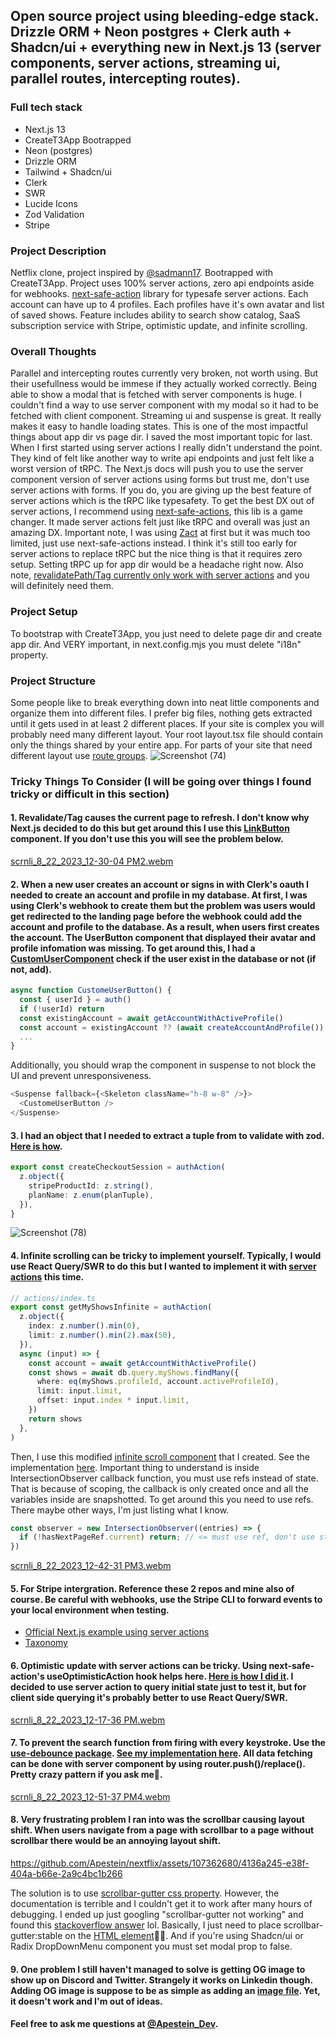 ## Open source project using bleeding-edge stack. Drizzle ORM + Neon postgres + Clerk auth + Shadcn/ui + everything new in Next.js 13 (server components, server actions, streaming ui, parallel routes, intercepting routes).

### Full tech stack
- Next.js 13
- CreateT3App Bootrapped
- Neon (postgres)
- Drizzle ORM
- Tailwind + Shadcn/ui
- Clerk
- SWR
- Lucide Icons
- Zod Validation
- Stripe

### Project Description
Netflix clone, project inspired by [@sadmann17](https://twitter.com/sadmann17). Bootrapped with CreateT3App. Project uses 100% server actions, zero api endpoints aside for webhooks. [next-safe-action](https://github.com/TheEdoRan/next-safe-action) library for typesafe server actions. Each account can have up to 4 profiles. Each profiles have it's own avatar and list of saved shows. Feature includes ability to search show catalog, SaaS subscription service with Stripe, optimistic update, and infinite scrolling.

### Overall Thoughts
Parallel and intercepting routes currently very broken, not worth using. But their usefullness would be immese if they actually worked correctly. Being able to show a modal that is fetched with server components is huge. I couldn't find a way to use server component with my modal so it had to be fetched with client component. Streaming ui and suspense is great. It really makes it easy to handle loading states. This is one of the most impactful things about app dir vs page dir. I saved the most important topic for last. When I first started using server actions I really didn't understand the point. They kind of felt like another way to write api endpoints and just felt like a worst version of tRPC. The Next.js docs will push you to use the server component version of server actions using forms but trust me, don't use server actions with forms. If you do, you are giving up the best feature of server actions which is the tRPC like typesafety. To get the best DX out of server actions, I recommend using [next-safe-actions](https://github.com/TheEdoRan/next-safe-action/tree/main/packages/next-safe-action), this lib is a game changer. It made server actions felt just like tRPC and overall was just an amazing DX. Important note, I was using [Zact](https://github.com/pingdotgg/zact) at first but it was much too limited, just use next-safe-actions instead. I think it's still too early for server actions to replace tRPC but the nice thing is that it requires zero setup. Setting tRPC up for app dir would be a headache right now. Also note, [revalidatePath/Tag currently only work with server actions](https://github.com/pingdotgg/zact) and you will definitely need them.

### Project Setup
To bootstrap with CreateT3App, you just need to delete page dir and create app dir. And VERY important, in next.config.mjs you must delete "i18n" property.

### Project Structure
Some people like to break everything down into neat little components and organize them into different files. I prefer big files, nothing gets extracted until it gets used in at least 2 different places. 
If your site is complex you will probably need many different layout. Your root layout.tsx file should contain only the things shared by your entire app. For parts of your site that need different layout use [route groups](https://nextjs.org/docs/app/building-your-application/routing/route-groups). 
![Screenshot (74)](https://github.com/Apestein/nextflix/assets/107362680/44bffd04-e537-49ca-a945-1b1185a4b64f)

### Tricky Things To Consider (I will be going over things I found tricky or difficult in this section)

#### 1. Revalidate/Tag causes the current page to refresh. I don't know why Next.js decided to do this but get around this I use this [LinkButton](https://github.com/Apestein/nextflix/blob/main/src/components/link-button.tsx) component. If you don't use this you will see the problem below.
[scrnli_8_22_2023_12-30-04 PM2.webm](https://github.com/Apestein/nextflix/assets/107362680/da7dd256-0a91-4ce5-99c6-698bc37d8013)


#### 2. When a new user creates an account or signs in with Clerk's oauth I needed to create an account and profile in my database. At first, I was using Clerk's webhook to create them but the problem was users would get redirected to the landing page before the webhook could add the account and profile to the database. As a result, when users first creates the account. The UserButton component that displayed their avatar and profile infomation was missing. To get around this, I had a [CustomUserComponent](https://github.com/Apestein/nextflix/blob/main/src/app/(main)/layout.tsx) check if the user exist in the database or not (if not, add).
```ts
async function CustomeUserButton() {
  const { userId } = auth()
  if (!userId) return
  const existingAccount = await getAccountWithActiveProfile()
  const account = existingAccount ?? (await createAccountAndProfile())
  ...
}
```
Additionally, you should wrap the component in suspense to not block the UI and prevent unresponsiveness. 
```ts
<Suspense fallback={<Skeleton className="h-8 w-8" />}>
  <CustomeUserButton />
</Suspense>
```
#### 3. I had an object that I needed to extract a tuple from to validate with zod. [Here is how](https://github.com/Apestein/nextflix/blob/main/src/lib/configs.ts).
```ts
export const createCheckoutSession = authAction(
  z.object({
    stripeProductId: z.string(),
    planName: z.enum(planTuple),
  }),
}
```
![Screenshot (78)](https://github.com/Apestein/nextflix/assets/107362680/98e2f8f8-3b44-46d7-baa6-abe95d8463fa)

#### 4. Infinite scrolling can be tricky to implement yourself. Typically, I would use React Query/SWR to do this but I wanted to implement it with [server actions](https://github.com/Apestein/nextflix/blob/main/src/actions/index.ts) this time. 
```ts
// actions/index.ts 
export const getMyShowsInfinite = authAction(
  z.object({
    index: z.number().min(0),
    limit: z.number().min(2).max(50),
  }),
  async (input) => {
    const account = await getAccountWithActiveProfile()
    const shows = await db.query.myShows.findMany({
      where: eq(myShows.profileId, account.activeProfileId),
      limit: input.limit,
      offset: input.index * input.limit,
    })
    return shows
  },
)
```
Then, I use this modified [infinite scroll component](https://github.com/Apestein/better-react-infinite-scroll) that I created. See the implementation [here](https://github.com/Apestein/nextflix/blob/main/src/app/(main)/my-list/infinite-scroller.tsx). Important thing to understand is inside IntersectionObserver callback function, you must use refs instead of state. That is because of scoping, the callback is only created once and all the variables inside are snapshotted. To get around this you need to use refs. There maybe other ways, I'm just listing what I know.
```ts
const observer = new IntersectionObserver((entries) => {
  if (!hasNextPageRef.current) return; // <= must use ref, don't use state
})
```

[scrnli_8_22_2023_12-42-31 PM3.webm](https://github.com/Apestein/nextflix/assets/107362680/e9ceae54-1ea0-4c89-97c7-0d87d12bd135)


#### 5. For Stripe intergration. Reference these 2 repos and mine also of course. Be careful with webhooks, use the Stripe CLI to forward events to your local environment when testing.
   - [Official Next.js example using server actions](https://github.com/vercel/next.js/tree/canary/examples/with-stripe-typescript)
   - [Taxonomy](https://github.com/shadcn-ui/taxonomy)

#### 6. Optimistic update with server actions can be tricky. Using next-safe-action's useOptimisticAction hook helps here. [Here is how I did it](https://github.com/Apestein/nextflix/blob/main/src/components/show-card.tsx). I decided to use server action to query initial state just to test it, but for client side querying it's probably better to use React Query/SWR.
[scrnli_8_22_2023_12-17-36 PM.webm](https://github.com/Apestein/nextflix/assets/107362680/00f9690a-8698-498a-b639-5e45b5e5518c)

#### 7. To prevent the search function from firing with every keystroke. Use the [use-debounce package](https://www.npmjs.com/package/use-debounce). [See my implementation here](https://github.com/Apestein/nextflix/blob/main/src/app/(main)/search/search-input.tsx). All data fetching can be done with server component by using router.push()/replace(). Pretty crazy pattern if you ask me🤯.  
[scrnli_8_22_2023_12-51-37 PM4.webm](https://github.com/Apestein/nextflix/assets/107362680/3dda2e70-97f5-4d88-beca-1cfda53fc344)

#### 8. Very frustrating problem I ran into was the scrollbar causing layout shift. When users navigate from a page with scrollbar to a page without scrollbar there would be an annoying layout shift. 
https://github.com/Apestein/nextflix/assets/107362680/4136a245-e38f-404a-b66e-2a9c4bc1b266

The solution is to use [scrollbar-gutter css property](https://developer.mozilla.org/en-US/docs/Web/CSS/scrollbar-gutter). However, the documentation is terrible and I couldn't get it to work after many hours of debugging. I ended up just googling "scrollbar-gutter not working" and found this [stackoverflow answer](https://stackoverflow.com/questions/75732399/why-doesnt-scrollbar-gutter-stable-work-on-the-body-element) lol. Basically, I just need to place scrollbar-gutter:stable on the [HTML element](https://github.com/Apestein/nextflix/blob/main/src/app/layout.tsx)🤦‍♂️. And if you're using Shadcn/ui or Radix DropDownMenu component you must set modal prop to false.

#### 9. One problem I still haven't managed to solve is getting OG image to show up on Discord and Twitter. Strangely it works on Linkedin though. Adding OG image is suppose to be as simple as adding an [image file](https://nextjs.org/docs/app/api-reference/file-conventions/metadata/opengraph-image). Yet, it doesn't work and I'm out of ideas. 

#### Feel free to ask me questions at [@Apestein_Dev](https://twitter.com/Apestein_Dev).
